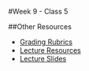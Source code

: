 #Week 9 - Class 5

##Other Resources
* [Grading Rubrics](../../Resources/)
* [Lecture Resources](lecture/)
* [Lecture Slides]()